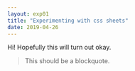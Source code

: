 ```yaml
---
layout: exp01
title: "Experimenting with css sheets"
date: 2019-04-26
---
```

Hi!
Hopefully this will turn out okay.
> This should be a blockquote.
